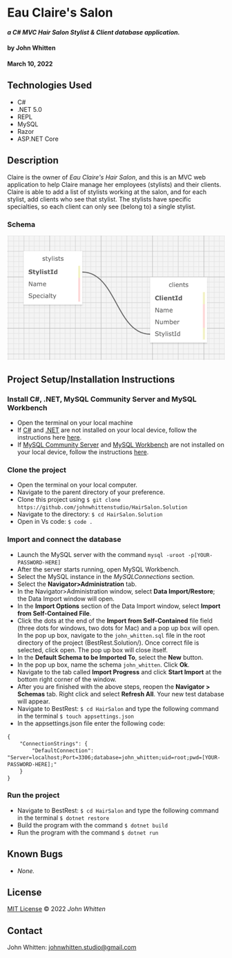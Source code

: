 # **Eau Claire's Salon**
#### _a C# MVC Hair Salon Stylist & Client database application._

#### by **John Whitten**
#### March 10, 2022

## Technologies Used
- C#
- .NET 5.0
- REPL
- MySQL
- Razor
- ASP.NET Core


## Description
Claire is the owner of _Eau Claire's Hair Salon_, and this is an MVC web application to help Claire manage her employees (stylists) and their clients. Claire is able to add a list of stylists working at the salon, and for each stylist, add clients who see that stylist. The stylists have specific specialties, so each client can only see (belong to) a single stylist.

### Schema
![Schema](./HairSalon/wwwroot/img/schema1.png)

## Project Setup/Installation Instructions

### Install C#, .NET, MySQL Community Server and MySQL Workbench
- Open the terminal on your local machine
- If [C#](https://docs.microsoft.com/en-us/dotnet/csharp/) and [.NET](https://docs.microsoft.com/en-us/dotnet/) are not installed on your local device, follow the instructions here [here](https://www.learnhowtoprogram.com/c-and-net-part-time/getting-started-with-c/installing-c-and-net).
- If [MySQL Community Server](https://dev.mysql.com/downloads/mysql/) and [MySQL Workbench](https://www.mysql.com/products/workbench/) are not installed on your local device, follow the instructions [here](https://www.learnhowtoprogram.com/c-and-net-part-time/getting-started-with-c/installing-and-configuring-mysql).


### Clone the project
- Open the terminal on your local computer.
- Navigate to the parent directory of your preference.
- Clone this project using `$ git clone https://github.com/johnwhittenstudio/HairSalon.Solution`
- Navigate to the directory: ```$ cd HairSalon.Solution```
- Open in Vs code: ```$ code .```

### Import and connect the database
- Launch the MySQL server with the command ```mysql -uroot -p[YOUR-PASSWORD-HERE]```
- After the server starts running, open MySQL Workbench.
- Select the MySQL instance in the _MySQLConnections_ section.
- Select the **Navigator>Administration** tab.
- In the Navigator>Administration window, select **Data Import/Restore**; the Data Import window will open.
- In the **Import Options** section of the Data Import window, select **Import from Self-Contained File**.
- Click the dots at the end of the **Import from Self-Contained** file field (three dots for windows, two dots for Mac) and a pop up box will open. In the pop up box, navigate to the ```john_whitten.sql``` file in the root directory of the project (BestRest.Solution/). Once correct file is selected, click open. The pop up box will close itself.
- In the **Default Schema to be Imported To**, select the **New** button. 
- In the pop up box, name the schema ```john_whitten```. Click **Ok**.
- Navigate to the tab called **Import Progress** and click **Start Import** at the bottom right corner of the window.
- After you are finished with the above steps, reopen the **Navigator > Schemas** tab. Right click and select **Refresh All**. Your new test database will appear.
- Navigate to BestRest: ```$ cd HairSalon``` and type the following command in the terminal ```$ touch appsettings.json```
- In the appsettings.json file enter the following code:
```
{
    "ConnectionStrings": {
        "DefaultConnection": "Server=localhost;Port=3306;database=john_whitten;uid=root;pwd=[YOUR-PASSWORD-HERE];"
    }
}
```

### Run the project
- Navigate to BestRest: ```$ cd HairSalon``` and type the following command in the terminal ```$ dotnet restore```
- Build the program with the command ```$ dotnet build```
- Run the program with the command ```$ dotnet run```

## Known Bugs
- _None._

## License
[MIT License](https://opensource.org/licenses/MIT) © 2022 _John Whitten_

## Contact
John Whitten: [johnwhitten.studio@gmail.com](mailto:johnwhitten.studio@gmail.com)
